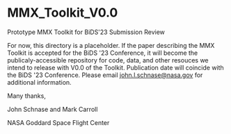 # MMX_Toolkit_V0.0
 Prototype MMX Toolkit for BiDS'23 Submission Review

For now, this directory is a placeholder. If the paper describing the MMX Toolkit is accepted for the BiDS '23 Conference, it will become the publicaly-accessible repository for code, data, and other resouces we intend to release with V0.0 of the Toolkit. Publication date will coincide with the BiDS '23 Conference. Please email john.l.schnase@nasa.gov for additional information.

Many thanks,

John Schnase and Mark Carroll

NASA Goddard Space Flight Center

